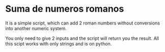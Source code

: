 # Suma de numeros romanos
It is a simple script, which can add 2 roman numbers without conversions into another numeric system.

You only need to give 2 inputs and the script will return you the result. All this scipt works with only strings and is on python.
